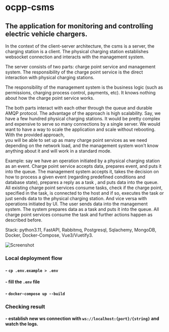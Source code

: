 # ocpp-csms

## The application for monitoring and controlling electric vehicle chargers.

In the context of the client-server architecture, the csms is a server, the charging station is a client.
The physical charging station establishes websocket connection and interacts with the management system.

The server consists of two parts: charge point service and management system.
The responsibility of the charge point service is the direct interaction with physical charging stations.

The responsibility of the management system is the business logic (such as permissions, charging process control,
payments, etc).
It knows nothing about how the charge point service works.

The both parts interact with each other through the queue and durable AMQP protocol.
The advantage of the approach is high scalability. Say, we have a few hundred physical charging stations.
It would be pretty complex and expensive to serve so many connections by a single server.
We would want to have a way to scale the application and scale without rebooting. With the provided approach,  
you will be able to set up as many charge point services as we need depending on the network load, and the management
system won't know
anything about it and will work in a standard mode.

Example: say we have an operation initiated by a physical charging station as an event.
Charge point service accepts data, prepares event, and puts it into the queue. The management system accepts it,
takes the decision on how to process a given event (regarding predefined conditions and database state), prepares a
reply as a task
, and puts data into the queue. All existing charge point services consume tasks, check if the charge point, specified
in the task,
is connected to the host and if so, executes the task or just sends data to the physical charging station.
And vice versa with operations initiated by UI. The user sends data into the management system. The system prepares data
as a task and puts it into the queue. All charge point services consume the task and further actions happen
as described before.

Stack: python3.11, FastAPI, Rabbitmq, Postgresql, Sqlachemy, MongoDB, Docker, Docker-Compose, Vue3/Vuetify3.

![Screenshot](https://github.com/heroyooki/ocpp-csms/assets/17108549/4ab76f0c-07b4-4d7d-a7a3-06573bfc2199)

### Local deployment flow

#### - `cp .env.example > .env`

#### - fill the `.env` file

#### - `docker-compose up --build`

### Checking result

#### - establish new ws connection with `ws://localhost:{port}/{string}` and watch the logs.



